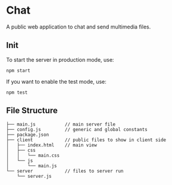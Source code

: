 # Chat
A public web application to chat and send multimedia files.


## Init
To start the server in production mode, use:
```
npm start
```  
  
If you want to enable the test mode, use:
```
npm test
```


## File Structure
```
├── main.js           // main server file
├── config.js         // generic and global constants
├── package.json
├── client            // public files to show in client side
│   ├── index.html    // main view
│   ├── css
│   │   └── main.css
│   └── js
│       └── main.js
└── server            // files to server run
    └── server.js
```